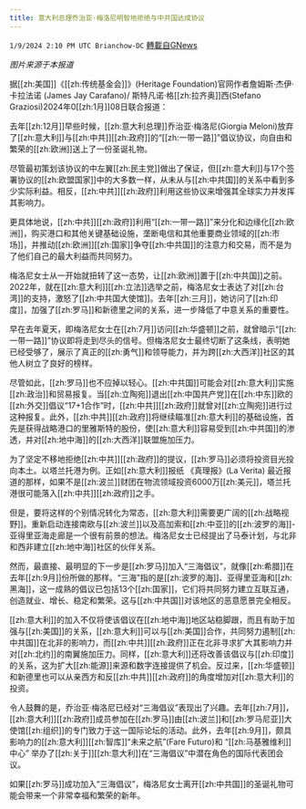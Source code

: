 ```yaml
---
title: 意大利总理乔治亚·梅洛尼明智地拒绝与中共国达成协议
---
```

`1/9/2024 2:10 PM UTC Brianchow-DC` [轉載自GNews](https://gnews.org/articles/2201236)

*图片来源于本报道*

据[[zh:美国]]《[[zh:传统基金会]]》(Heritage Foundation)官网作者詹姆斯·杰伊·卡拉法诺 (James Jay Carafano)/ 斯特凡诺·格[[zh:拉齐奥]]西(Stefano Graziosi)2024年0[[zh:1月]]08日联合报道：

去年[[zh:12月]]早些时候，[[zh:意大利总理]]乔治亚·梅洛尼(Giorgia Meloni)放弃了[[zh:意大利]]与[[zh:中共]][[zh:政府]]的“[[zh:一带一路]]”倡议协议，向自由和繁荣的[[zh:欧洲]]送上了一份圣诞礼物。

尽管最初策划该协议的中左翼[[zh:民主党]]做出了保证，但[[zh:意大利]]与17个签署协议的[[zh:欧盟国家]]中的大多数一样，从未从与[[zh:中共国]]的关系中看到多少实际利益。相反，[[zh:中共]][[zh:政府]]利用这些协议来增强其全球实力并发挥其影响力。

更具体地说，[[zh:中共]][[zh:政府]]利用“[[zh:一带一路]]”来分化和边缘化[[zh:欧洲]]，购买港口和其他关键基础设施，垄断电信和其他重要商业领域的[[zh:市场]]，并推动[[zh:欧洲]][[zh:国家]]争夺[[zh:中共国]]的注意力和交易，而不是为了他们自己的最大利益而共同努力。

梅洛尼女士从一开始就扭转了这一态势，让[[zh:欧洲]]置于[[zh:中共国]]之前。2022年，就在[[zh:意大利]][[zh:立法]]选举之前，梅洛尼女士表达了对[[zh:台湾]]的支持，激怒了[[zh:中共国大使馆]]。去年[[zh:三月]]，她访问了[[zh:印度]]，加强了[[zh:罗马]]和新德里之间的关系，进一步降低了中意关系的重要性。

早在去年夏天，即梅洛尼女士在[[zh:7月]]访问[[zh:华盛顿]]之前，就曾暗示“[[zh:一带一路]]”协议即将走到尽头的信号。但梅洛尼女士最终切断了这条线，表明她已经受够了，展示了真正的[[zh:勇气]]和领导能力，并为跨[[zh:大西洋]]社区的其他人树立了良好的榜样。

尽管如此，[[zh:罗马]]也不应掉以轻心。[[zh:中共国]]可能会对[[zh:意大利]]实施[[zh:政治]]和贸易报复。当[[zh:立陶宛]]退出[[zh:中国共产党]]在[[zh:中东]]欧的[[zh:外交]]倡议“17+1合作”时，[[zh:中共]][[zh:政府]]就曾对[[zh:立陶宛]]进行过这种报复。此外，[[zh:中共]][[zh:政府]]将继续瞄准[[zh:意大利]]的基础设施，首先是获得战略港口的里雅斯特的股份，使[[zh:意大利]]容易受到[[zh:中共国]]的渗透，并对[[zh:地中海]]的[[zh:大西洋]]联盟施加压力。

为了坚定不移地拒绝[[zh:中共]][[zh:政府]]的提议，[[zh:罗马]]必须将投资目光投向本土。以塔兰托港为例。正如[[zh:意大利]]报纸 《真理报》(La Verita) 最近报道的那样，如果不是[[zh:波兰]]财团在物流领域投资6000万[[zh:美元]]，塔兰托港很可能落入[[zh:中共]][[zh:政府]]之手。

但是，要将这样的个别情况转化为常态，[[zh:意大利]]需要更广阔的[[zh:战略视野]]。重新启动连接南欧与[[zh:波兰]]以及高加索和[[zh:中亚]]的[[zh:波罗的海]]\-亚得里亚海走廊是一个很有前景的想法。梅洛尼女士已经提出了马泰计划，与北非和西非建立[[zh:地中海]]社区的伙伴关系。

然而，最直接、最明显的下一步是[[zh:罗马]]加入“三海倡议”，就像[[zh:希腊]]在去年[[zh:9月]]份所做的那样。“三海”指的是[[zh:波罗的海]]、亚得里亚海和[[zh:黑海]]，这一成熟的倡议已包括13个[[zh:国家]]，它们将共同努力建立互联互通，创造就业、增长、稳定和繁荣。这与[[zh:中共国]]对该地区的恶意愿景完全相反。

[[zh:意大利]]的加入不仅将使该倡议在[[zh:地中海]]地区站稳脚跟，而且有助于加强与[[zh:美国]]的关系，[[zh:意大利]]可以与[[zh:美国]]合作，共同努力遏制[[zh:中共国]]在北非的影响力，而[[zh:中共]][[zh:政府]]正在北非寻求扩大其影响力并对[[zh:北约]]的南翼施加压力。同样，[[zh:意大利]]还将改善该倡议与[[zh:印度]]的关系，这为扩大[[zh:能源]]来源和数字连接提供了机会。反过来，[[zh:华盛顿]]和新德里也可以从亲西方和反[[zh:中共]][[zh:政府]]的角度增加对[[zh:意大利]]的投资。

令人鼓舞的是，乔治亚·梅洛尼已经对“三海倡议”表现出了兴趣。去年[[zh:7月]]，[[zh:意大利]][[zh:政府]]成员参加在[[zh:罗马]]由[[zh:波兰]]和[[zh:罗马尼亚]]大使馆[[zh:组织]]的专门致力于这一国际论坛的活动。此外，去年[[zh:9月]]，颇具影响力的[[zh:意大利]][[zh:智库]]“未来之航”(Fare Futuro)和 “[[zh:马基雅维利]]中心” 举办了[[zh:关于]][[zh:意大利]]在“三海倡议”中潜在角色的国际代表团会议。

如果[[zh:罗马]]成功加入“三海倡议”，梅洛尼女士离开[[zh:中共国]]的圣诞礼物可能会带来一个非常幸福和繁荣的新年。
